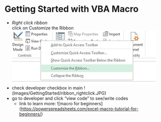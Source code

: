 # Getting Started with VBA Macro

* *Right click ribbon*  
    click on Customize the Ribbon
   ![ribbon click](Images/GettingStarted/ribbon_rightclick.JPG)
* check developer checkbox in main 
    !(Images/GettingStarted/ribbon_rightclick.JPG)
* go to developer and click  “view code” to see/write codes
    * link to learn more: ![macro for beginners] (https://powerspreadsheets.com/excel-macro-tutorial-for-beginners/)

